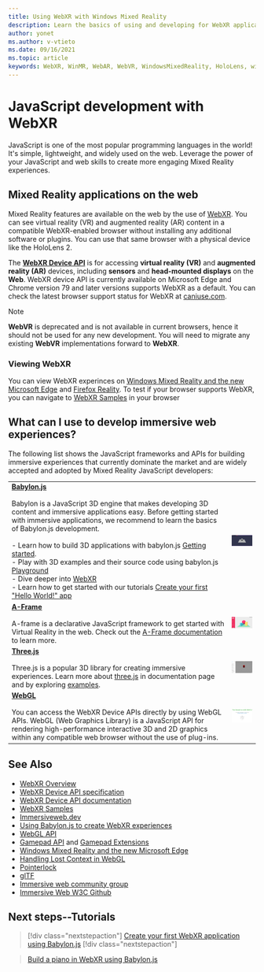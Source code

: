 ```yaml
---
title: Using WebXR with Windows Mixed Reality
description: Learn the basics of using and developing for WebXR applications running on Windows Mixed Reality immersive headsets.
author: yonet
ms.author: v-vtieto
ms.date: 09/16/2021
ms.topic: article
keywords: WebXR, WinMR, WebAR, WebVR, WindowsMixedReality, HoloLens, windows mixed reality, web vr, web xr, web mr, web ar, 360, 360 video, 360 videos, 360 photo, 360 photos, 360 content, immersive web, immersiveweb, IW
---
```


# JavaScript development with WebXR

JavaScript is one of the most popular programming languages in the world! It's simple, lightweight, and widely used on the web. Leverage the power of your JavaScript and web skills to create more engaging Mixed Reality experiences.

## Mixed Reality applications on the web

Mixed Reality features are available on the web by the use of [WebXR](webxr-overview.md). You can see virtual reality (VR) and augmented reality (AR) content in a compatible WebXR-enabled browser without installing any additional software or plugins. You can use that same browser with a physical device like the HoloLens 2.

The [**WebXR Device API**](https://www.w3.org/TR/webxr/) is for accessing **virtual reality (VR)** and **augmented reality (AR)** devices, including **sensors** and **head-mounted displays** on the **Web**. WebXR device API is currently available on Microsoft Edge and Chrome version 79 and later versions supports WebXR as a default. You can check the latest browser support status for WebXR at [caniuse.com](https://caniuse.com/#search=webxr).

> [!NOTE]
> **WebVR** is deprecated and is not available in current browsers, hence it should not be used for any new development. You will need to migrate any existing **WebVR** implementations forward to **WebXR**.

### Viewing WebXR

You can view WebXR experinces on [Windows Mixed Reality and the new Microsoft Edge](../../whats-new/new-microsoft-edge.md) and [Firefox Reality](https://mixedreality.mozilla.org/firefox-reality/).
To test if your browser supports WebXR, you can navigate to [WebXR Samples](https://immersive-web.github.io/webxr-samples/) in your browser

## What can I use to develop immersive web experiences?

The following list shows the JavaScript frameworks and APIs for building immersive experiences that currently dominate the market and are widely accepted and adopted by Mixed Reality JavaScript developers:

|  |  |
| --- | --- |
|[**Babylon.js**](https://doc.babylonjs.com/)<br/><br/> Babylon is a JavaScript 3D engine that makes developing 3D content and immersive applications easy. Before getting started with immersive applications, we recommend to learn the basics of Babylon.js development.<br/><br/>- Learn how to build 3D applications with babylon.js [Getting started](https://doc.babylonjs.com/start).<br/>- Play with 3D examples and their source code using babylon.js [Playground](https://doc.babylonjs.com/examples/)<br/>- Dive deeper into [WebXR](https://doc.babylonjs.com/divingDeeper/webXR)<br/>- Learn how to get started with our tutorials [Create your first "Hello World!" app](tutorials/babylonjs-webxr-helloworld/introduction-01.md)|![BabylonJS Logo](images/babylon.js.example.png) |
|[**A-Frame**](https://aframe.io/) <br/><br/>A-frame is a declarative JavaScript framework to get started with Virtual Reality in the web. Check out the [A-Frame documentation](https://aframe.io/docs/1.2.0/introduction/) to learn more. |![A-Frame](images/a-frame.example.png)  |
|[**Three.js**](https://threejs.org) <br/><br/>Three.js is a popular 3D library for creating immersive experiences. Learn more about [three.js](https://threejs.org/docs/index.html#manual/en/introduction/Creating-a-scene) in documentation page and by exploring [examples](https://threejs.org/examples/#webgl_animation_cloth). |![Three.js](images/three.js.example.png)  |
|[**WebGL**](https://developer.mozilla.org/en-US/docs/Web/API/WebGL_API)  <br/><br/>You can access the WebXR Device APIs directly by using WebGL APIs. WebGL (Web Graphics Library) is a JavaScript API for rendering high-performance interactive 3D and 2D graphics within any compatible web browser without the use of plug-ins. |![WebGL](images/webgl.example.png)  |

## See Also

* [WebXR Overview](webxr-overview.md)
* [WebXR Device API specification](https://immersive-web.github.io/webxr/)
* [WebXR Device API documentation](https://developer.mozilla.org/en-US/docs/Web/API/WebXR_Device_API)
* [WebXR Samples](https://immersive-web.github.io/webxr-samples/)
* [Immersiveweb.dev](https://immersiveweb.dev/)
* [Using Babylon.js to create WebXR experiences](https://doc.babylonjs.com/how_to/introduction_to_webxr)
* [WebGL API](/previous-versions/windows/internet-explorer/ie-developer/dev-guides/bg182648(v=vs.85))
* [Gamepad API](https://msdn.microsoft.com/library/dn743630(v=vs.85).aspx) and [Gamepad Extensions](https://w3c.github.io/gamepad/extensions.html)
* [Windows Mixed Reality and the new Microsoft Edge](../../whats-new/new-microsoft-edge.md)
* [Handling Lost Context in WebGL](https://www.khronos.org/webgl/wiki/HandlingContextLost)
* [Pointerlock](https://www.w3.org/TR/pointerlock/)
* [glTF](https://www.khronos.org/gltf)
* [Immersive web community group](https://www.w3.org/community/immersive-web/)
* [Immersive Web W3C Github](https://github.com/immersive-web)

## Next steps--Tutorials

> [!div class="nextstepaction"]
> [Create your first WebXR application using Babylon.js](tutorials/babylonjs-webxr-helloworld/introduction-01.md)
> [!div class="nextstepaction"]

> [Build a piano in WebXR using Babylon.js](tutorials/babylonjs-webxr-piano/introduction-01.md)
